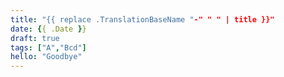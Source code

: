 ```yaml
---
title: "{{ replace .TranslationBaseName "-" " " | title }}"
date: {{ .Date }}
draft: true
tags: ["A","Bcd"]
hello: "Goodbye"
---
```

